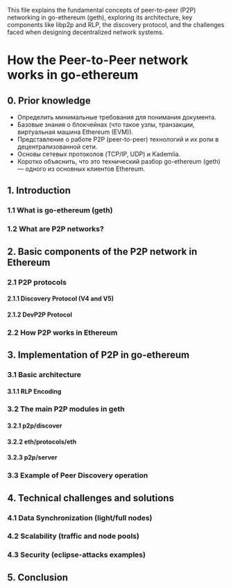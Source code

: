 This file explains the fundamental concepts of peer-to-peer (P2P) networking in go-ethereum (geth), exploring its architecture, key components like libp2p and RLP, the discovery protocol, and the challenges faced when designing decentralized network systems.

# How the Peer-to-Peer network works in go-ethereum
## 0. Prior knowledge
- Определить минимальные требования для понимания документа.
 - Базовые знания о блокчейнах (что такое узлы, транзакции, виртуальная машина Ethereum (EVM)).
 - Представление о работе P2P (peer-to-peer) технологий и их роли в децентрализованной сети.
 - Основы сетевых протоколов (TCP/IP, UDP) и Kademlia.
- Коротко объяснить, что это технический разбор go-ethereum (geth) — одного из основных клиентов Ethereum.

## 1. Introduction
### 1.1 What is go-ethereum (geth)
### 1.2 What are P2P networks?

## 2. Basic components of the P2P network in Ethereum
### 2.1 P2P protocols
#### 2.1.1 Discovery Protocol (V4 and V5)
#### 2.1.2 DevP2P Protocol
### 2.2 How P2P works in Ethereum

## 3. Implementation of P2P in go-ethereum
### 3.1 Basic architecture
#### 3.1.1 RLP Encoding
### 3.2 The main P2P modules in geth
#### 3.2.1 p2p/discover
#### 3.2.2 eth/protocols/eth
#### 3.2.3 p2p/server
### 3.3 Example of Peer Discovery operation

## 4. Technical challenges and solutions
### 4.1 Data Synchronization (light/full nodes)
### 4.2 Scalability (traffic and node pools)
### 4.3 Security (eclipse-attacks examples)

## 5. Conclusion
